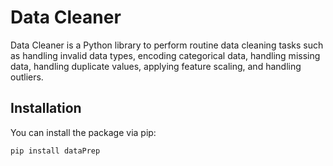 # Data Cleaner

Data Cleaner is a Python library to perform routine data cleaning tasks such as handling invalid data types, encoding categorical data, handling missing data, handling duplicate values, applying feature scaling, and handling outliers.

## Installation

You can install the package via pip:

```sh
pip install dataPrep
